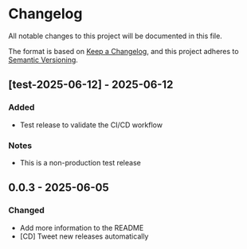 # Changelog

All notable changes to this project will be documented in this file.

The format is based on [Keep a Changelog](https://keepachangelog.com/en/1.0.0/),
and this project adheres to [Semantic Versioning](https://semver.org/spec/v2.0.0.html).

## [test-2025-06-12] - 2025-06-12
### Added
- Test release to validate the CI/CD workflow
### Notes
- This is a non-production test release

## 0.0.3 - 2025-06-05
### Changed
- Add more information to the README
- [CD] Tweet new releases automatically